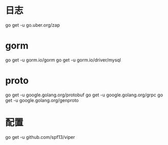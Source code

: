 # 日志
go get -u go.uber.org/zap

# gorm
go get -u gorm.io/gorm
go get -u gorm.io/driver/mysql

# proto
go get -u google.golang.org/protobuf
go get -u google.golang.org/grpc
go get -u google.golang.org/genproto

# 配置
go get -u github.com/spf13/viper